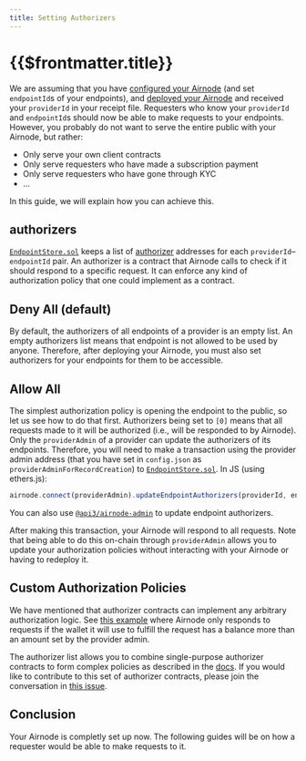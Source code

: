 ```yaml
---
title: Setting Authorizers
---
```


# {{$frontmatter.title}}

We are assuming that you have [configured your Airnode](/provider-guides/configuring-airnode.md) (and set `endpointId`s of your endpoints), and [deployed your Airnode](/provider-guides/deploying-airnode.md) and received your `providerId` in your receipt file. Requesters who know your `providerId` and `endpointId`s should now be able to make requests to your endpoints. However, you probably do not want to serve the entire public with your Airnode, but rather:

- Only serve your own client contracts
- Only serve requesters who have made a subscription payment
- Only serve requesters who have gone through KYC
- ...

In this guide, we will explain how you can achieve this.

## authorizers

[`EndpointStore.sol`](/request-response-protocol/general-structure.md#endpointstoresol) keeps a list of [authorizer](/request-response-protocol/authorizer.md) addresses for each `providerId`–`endpointId` pair. An authorizer is a contract that Airnode calls to check if it should respond to a specific request. It can enforce any kind of authorization policy that one could implement as a contract.

## Deny All (default)

By default, the authorizers of all endpoints of a provider is an empty list. An empty authorizers list means that endpoint is not allowed to be used by anyone. Therefore, after deploying your Airnode, you must also set authorizers for your endpoints for them to be accessible.

## Allow All

The simplest authorization policy is opening the endpoint to the public, so let us see how to do that first.
Authorizers being set to `[0]` means that all requests made to it will be authorized (i.e., will be responded to by Airnode). Only the `providerAdmin` of a provider can update the authorizers of its endpoints. Therefore, you will need to make a transaction using the provider admin address (that you have set in `config.json` as `providerAdminForRecordCreation`) to [`EndpointStore.sol`](/request-response-protocol/general-structure.md#endpointstoresol). In JS (using ethers.js):

```js
airnode.connect(providerAdmin).updateEndpointAuthorizers(providerId, endpointId, [ethers.constants.AddressZero]);
```

You can also use [`@api3/airnode-admin`](https://github.com/api3dao/airnode/tree/master/packages/admin#update-authorizers) to update endpoint authorizers.

After making this transaction, your Airnode will respond to all requests. Note that being able to do this on-chain through `providerAdmin` allows you to update your authorization policies without interacting with your Airnode or having to redeploy it.

## Custom Authorization Policies

We have mentioned that authorizer contracts can implement any arbitrary authorization logic. See [this example](https://github.com/api3dao/airnode/blob/master/packages/protocol/contracts/authorizers/MinBalanceAuthorizer.sol) where Airnode only responds to requests if the wallet it will use to fulfill the request has a balance more than an amount set by the provider admin.

The authorizer list allows you to combine single-purpose authorizer contracts to form complex policies as described in the [docs](/request-response-protocol/authorizer.md#authorizer-list). If you would like to contribute to this set of authorizer contracts, please join the conversation in [this issue](https://github.com/api3dao/airnode/issues/38).

## Conclusion

Your Airnode is completly set up now. The following guides will be on how a requester would be able to make requests to it.

